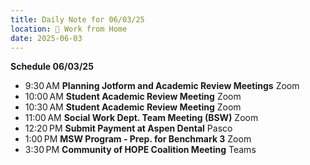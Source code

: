 ```yaml
---
title: Daily Note for 06/03/25
location: 🏡 Work from Home
date: 2025-06-03
---
```

**Schedule 06/03/25**

- 9:30 AM **Planning Jotform and Academic Review Meetings** Zoom
- 10:00 AM **Student Academic Review Meeting** Zoom
- 10:30 AM **Student Academic Review Meeting** Zoom
- 11:00 AM **Social Work Dept. Team Meeting (BSW)** Zoom
- 12:20 PM **Submit Payment at Aspen Dental** Pasco
- 1:00 PM **MSW Program - Prep. for Benchmark 3** Zoom
- 3:30 PM **Community of HOPE Coalition Meeting** Teams